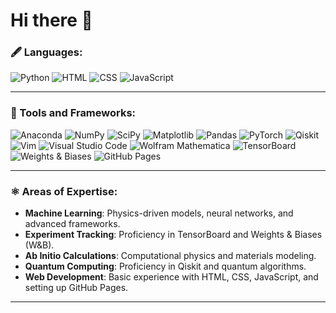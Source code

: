 # Hi there 👋

### 🖋️ Languages:

![Python](https://img.shields.io/badge/Python-blue?style=flat&logo=python&logoColor=white) ![HTML](https://img.shields.io/badge/HTML5-E34F26?style=flat&logo=html5&logoColor=white) ![CSS](https://img.shields.io/badge/CSS3-1572B6?style=flat&logo=css3&logoColor=white) ![JavaScript](https://img.shields.io/badge/JavaScript-F7DF1E?style=flat&logo=javascript&logoColor=black)

---

### 🚀 Tools and Frameworks:

![Anaconda](https://img.shields.io/badge/Anaconda-44A833?style=flat&logo=anaconda&logoColor=white) ![NumPy](https://img.shields.io/badge/NumPy-013243?style=flat&logo=numpy&logoColor=white) ![SciPy](https://img.shields.io/badge/SciPy-8CAAE6?style=flat&logo=scipy&logoColor=white) ![Matplotlib](https://img.shields.io/badge/Matplotlib-11557C?style=flat&logo=matplotlib&logoColor=white) ![Pandas](https://img.shields.io/badge/Pandas-150458?style=flat&logo=pandas&logoColor=white) ![PyTorch](https://img.shields.io/badge/PyTorch-EE4C2C?style=flat&logo=pytorch&logoColor=white) ![Qiskit](https://img.shields.io/badge/Qiskit-532C7D?style=flat&logo=qiskit&logoColor=white) ![Vim](https://img.shields.io/badge/Vim-019733?style=flat&logo=vim&logoColor=white) ![Visual Studio Code](https://img.shields.io/badge/Visual%20Studio%20Code-007ACC?style=flat&logo=visualstudiocode&logoColor=white) ![Wolfram Mathematica](https://img.shields.io/badge/Wolfram%20Mathematica-DD1100?style=flat&logo=wolfram&logoColor=white) ![TensorBoard](https://img.shields.io/badge/TensorBoard-FF6F00?style=flat&logo=tensorflow&logoColor=white) ![Weights & Biases](https://img.shields.io/badge/Weights%20%26%20Biases-FFBE00?style=flat&logo=wandb&logoColor=black) ![GitHub Pages](https://img.shields.io/badge/GitHub%20Pages-222222?style=flat&logo=github&logoColor=white)

---

### ⚛️ Areas of Expertise:

- **Machine Learning**: Physics-driven models, neural networks, and advanced frameworks.  
- **Experiment Tracking**: Proficiency in TensorBoard and Weights & Biases (W&B).  
- **Ab Initio Calculations**: Computational physics and materials modeling.  
- **Quantum Computing**: Proficiency in Qiskit and quantum algorithms.  
- **Web Development**: Basic experience with HTML, CSS, JavaScript, and setting up GitHub Pages.

---
